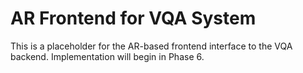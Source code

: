 # AR Frontend for VQA System

This is a placeholder for the AR-based frontend interface to the VQA backend.
Implementation will begin in Phase 6.